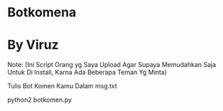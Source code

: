# Botkomena
# By Viruz

Note: (Ini Script Orang yg Saya Upload Agar Supaya Memudahkan Saja Untuk Di Install, Karna Ada Beberapa Teman Yg Minta)



Tulis Bot Komen Kamu Dalam msg.txt

python2 botkomen.py
